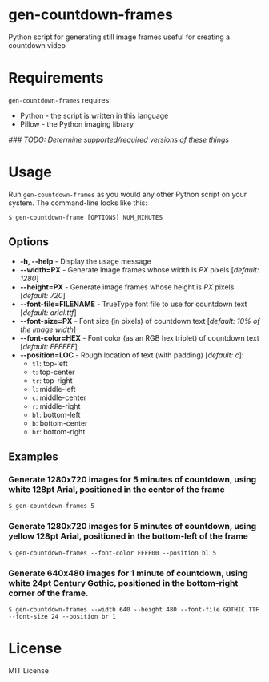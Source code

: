 # gen-countdown-frames
Python script for generating still image frames useful for creating a countdown video

# Requirements
`gen-countdown-frames` requires:

* Python - the script is written in this language
* Pillow - the Python imaging library

_### TODO: Determine supported/required versions of these things_

# Usage
Run `gen-countdown-frames` as you would any other Python script on your system.  The command-line looks like this:

`$ gen-countdown-frame [OPTIONS] NUM_MINUTES`

## Options
* **-h, --help** - Display the usage message
* **--width=PX** - Generate image frames whose width is _PX_ pixels [_default: 1280_]
* **--height=PX** - Generate image frames whose height is _PX_ pixels [_default: 720_]
* **--font-file=FILENAME** - TrueType font file to use for countdown text [_default: arial.ttf_]
* **--font-size=PX** - Font size (in pixels) of countdown text [_default: 10% of the image width_]
* **--font-color=HEX** - Font color (as an RGB hex triplet) of countdown text [_default: FFFFFF_]
* **--position=LOC** - Rough location of text (with padding) [_default: c_]:
    * `tl`: top-left
    * `t`: top-center
    * `tr`: top-right
    * `l`: middle-left
    * `c`: middle-center
    * `r`: middle-right
    * `bl`: bottom-left
    * `b`: bottom-center
    * `br`: bottom-right

## Examples

### Generate 1280x720 images for 5 minutes of countdown, using white 128pt Arial, positioned in the center of the frame
`$ gen-countdown-frames 5`

### Generate 1280x720 images for 5 minutes of countdown, using yellow 128pt Arial, positioned in the bottom-left of the frame
`$ gen-countdown-frames --font-color FFFF00 --position bl 5`

### Generate 640x480 images for 1 minute of countdown, using white 24pt Century Gothic, positioned in the bottom-right corner of the frame.
`$ gen-countdown-frames --width 640 --height 480 --font-file GOTHIC.TTF --font-size 24 --position br 1`

# License
MIT License
